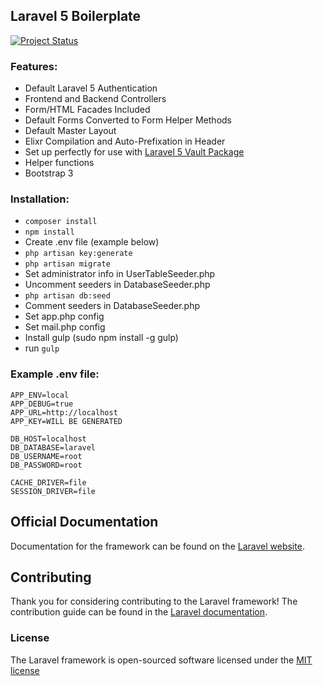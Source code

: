 ## Laravel 5 Boilerplate

[![Project Status](http://stillmaintained.com/rappasoft/Laravel-5-Boilerplate.png)](http://stillmaintained.com/rappasoft/Laravel-5-Boilerplate)

### Features:

- Default Laravel 5 Authentication
- Frontend and Backend Controllers
- Form/HTML Facades Included
- Default Forms Converted to Form Helper Methods
- Default Master Layout
- Elixr Compilation and Auto-Prefixation in Header
- Set up perfectly for use with [Laravel 5 Vault Package](https://github.com/rappasoft/vault)
- Helper functions
- Bootstrap 3

### Installation:

- `composer install`
- `npm install`
- Create .env file (example below)
- `php artisan key:generate`
- `php artisan migrate`
- Set administrator info in UserTableSeeder.php
- Uncomment seeders in DatabaseSeeder.php
- `php artisan db:seed`
- Comment seeders in DatabaseSeeder.php
- Set app.php config
- Set mail.php config
- Install gulp (sudo npm install -g gulp)
- run `gulp`

### Example .env file:

    APP_ENV=local
    APP_DEBUG=true
    APP_URL=http://localhost
    APP_KEY=WILL BE GENERATED
    
    DB_HOST=localhost
    DB_DATABASE=laravel
    DB_USERNAME=root
    DB_PASSWORD=root
    
    CACHE_DRIVER=file
    SESSION_DRIVER=file
    
## Official Documentation

Documentation for the framework can be found on the [Laravel website](http://laravel.com/docs).

## Contributing

Thank you for considering contributing to the Laravel framework! The contribution guide can be found in the [Laravel documentation](http://laravel.com/docs/contributions).

### License

The Laravel framework is open-sourced software licensed under the [MIT license](http://opensource.org/licenses/MIT)